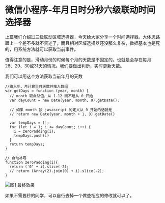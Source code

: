 # 微信小程序-年月日时分秒六级联动时间选择器
上篇我们介绍过三级联动区域选择器，今天给大家分享一个时间选择器。大体思路跟上一个差不多就不赘述了，而且相对区域选择器还没那么复杂，数据基本也是死的，用系统方法就可以获取当前事件。

值得注意的是，滑动月份的时候每个月的天数是不固定的。也就是会存在每月28、29、30或31天的情况。我们要做出判断，实时更新天数。

我们可以用这个方法获取当前年月的天数
```
//输入年、月计算当月天数并推入数组
var getDays = function (year, month) {
  // month 取自然值，从 1-12 而不是从 0 开始
  var dayCount = new Date(year, month, 0).getDate();

  // 如果 month 按 javascript 的定义从 0 开始的话就是
  // return new Date(year, month + 1, 0).getDate()

  var tempDays = [];
  for (let i = 1; i <= dayCount; i++) {
    i = zeroPadding(i);
    tempDays.push(i)
  }
  return tempDays;
}

// 自动补零
function zeroPadding(i){
  return ('0' + i).slice(-2);
  // return (Array(2).join(0) + i).slice(-2);
}
```
![图1 最终效果](https://static.oschina.net/uploads/img/201707/17174637_oHEm.png)

如果不需要秒的同学，可以自行去掉一个<picker-view-column></picker-view-column>做些相应的修改就可以了。

